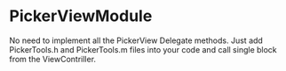 PickerViewModule
================

No need to implement all the PickerView Delegate methods.
Just add PickerTools.h and PickerTools.m files into your code and call single block from the ViewContriller.

